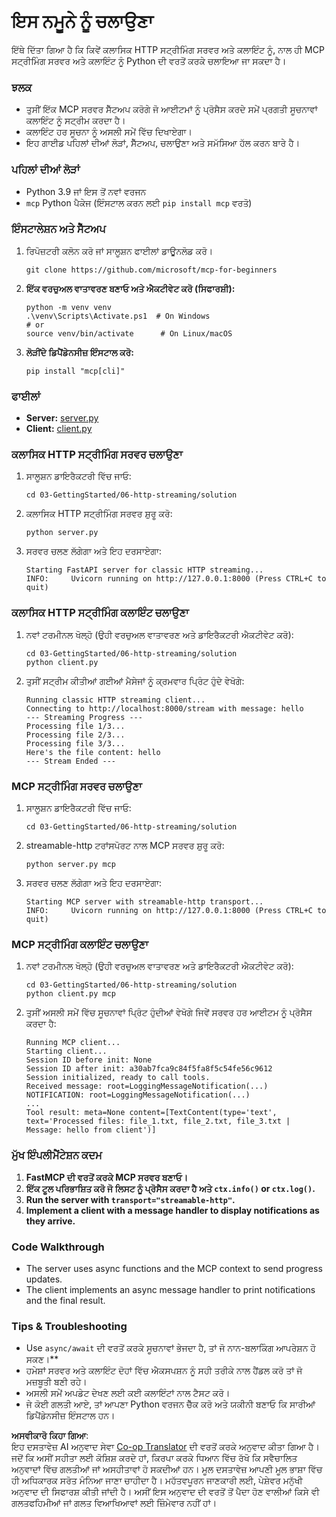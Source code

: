 <!--
CO_OP_TRANSLATOR_METADATA:
{
  "original_hash": "4c4da5949611d91b06d8a5d450aae8d6",
  "translation_date": "2025-06-13T02:01:02+00:00",
  "source_file": "03-GettingStarted/06-http-streaming/solution/python/README.md",
  "language_code": "pa"
}
-->
# ਇਸ ਨਮੂਨੇ ਨੂੰ ਚਲਾਉਣਾ

ਇੱਥੇ ਦਿੱਤਾ ਗਿਆ ਹੈ ਕਿ ਕਿਵੇਂ ਕਲਾਸਿਕ HTTP ਸਟ੍ਰੀਮਿੰਗ ਸਰਵਰ ਅਤੇ ਕਲਾਇੰਟ ਨੂੰ, ਨਾਲ ਹੀ MCP ਸਟ੍ਰੀਮਿੰਗ ਸਰਵਰ ਅਤੇ ਕਲਾਇੰਟ ਨੂੰ Python ਦੀ ਵਰਤੋਂ ਕਰਕੇ ਚਲਾਇਆ ਜਾ ਸਕਦਾ ਹੈ।

### ਝਲਕ

- ਤੁਸੀਂ ਇੱਕ MCP ਸਰਵਰ ਸੈੱਟਅਪ ਕਰੋਗੇ ਜੋ ਆਈਟਮਾਂ ਨੂੰ ਪ੍ਰੋਸੈਸ ਕਰਦੇ ਸਮੇਂ ਪ੍ਰਗਤੀ ਸੂਚਨਾਵਾਂ ਕਲਾਇੰਟ ਨੂੰ ਸਟ੍ਰੀਮ ਕਰਦਾ ਹੈ।
- ਕਲਾਇੰਟ ਹਰ ਸੂਚਨਾ ਨੂੰ ਅਸਲੀ ਸਮੇਂ ਵਿੱਚ ਦਿਖਾਏਗਾ।
- ਇਹ ਗਾਈਡ ਪਹਿਲਾਂ ਦੀਆਂ ਲੋੜਾਂ, ਸੈੱਟਅਪ, ਚਲਾਉਣਾ ਅਤੇ ਸਮੱਸਿਆ ਹੱਲ ਕਰਨ ਬਾਰੇ ਹੈ।

### ਪਹਿਲਾਂ ਦੀਆਂ ਲੋੜਾਂ

- Python 3.9 ਜਾਂ ਇਸ ਤੋਂ ਨਵਾਂ ਵਰਜਨ
- `mcp` Python ਪੈਕੇਜ (ਇੰਸਟਾਲ ਕਰਨ ਲਈ `pip install mcp` ਵਰਤੋ)

### ਇੰਸਟਾਲੇਸ਼ਨ ਅਤੇ ਸੈੱਟਅਪ

1. ਰਿਪੋਜ਼ਟਰੀ ਕਲੋਨ ਕਰੋ ਜਾਂ ਸਾਲੂਸ਼ਨ ਫਾਈਲਾਂ ਡਾਊਨਲੋਡ ਕਰੋ।

   ```pwsh
   git clone https://github.com/microsoft/mcp-for-beginners
   ```

1. **ਇੱਕ ਵਰਚੁਅਲ ਵਾਤਾਵਰਣ ਬਣਾਓ ਅਤੇ ਐਕਟੀਵੇਟ ਕਰੋ (ਸਿਫਾਰਸ਼ੀ):**

   ```pwsh
   python -m venv venv
   .\venv\Scripts\Activate.ps1  # On Windows
   # or
   source venv/bin/activate      # On Linux/macOS
   ```

1. **ਲੋੜੀਂਦੇ ਡਿਪੈਂਡੇਨਸੀਜ਼ ਇੰਸਟਾਲ ਕਰੋ:**

   ```pwsh
   pip install "mcp[cli]"
   ```

### ਫਾਈਲਾਂ

- **Server:** [server.py](../../../../../../03-GettingStarted/06-http-streaming/solution/python/server.py)
- **Client:** [client.py](../../../../../../03-GettingStarted/06-http-streaming/solution/python/client.py)

### ਕਲਾਸਿਕ HTTP ਸਟ੍ਰੀਮਿੰਗ ਸਰਵਰ ਚਲਾਉਣਾ

1. ਸਾਲੂਸ਼ਨ ਡਾਇਰੈਕਟਰੀ ਵਿੱਚ ਜਾਓ:

   ```pwsh
   cd 03-GettingStarted/06-http-streaming/solution
   ```

2. ਕਲਾਸਿਕ HTTP ਸਟ੍ਰੀਮਿੰਗ ਸਰਵਰ ਸ਼ੁਰੂ ਕਰੋ:

   ```pwsh
   python server.py
   ```

3. ਸਰਵਰ ਚਲਣ ਲੱਗੇਗਾ ਅਤੇ ਇਹ ਦਰਸਾਏਗਾ:

   ```
   Starting FastAPI server for classic HTTP streaming...
   INFO:     Uvicorn running on http://127.0.0.1:8000 (Press CTRL+C to quit)
   ```

### ਕਲਾਸਿਕ HTTP ਸਟ੍ਰੀਮਿੰਗ ਕਲਾਇੰਟ ਚਲਾਉਣਾ

1. ਨਵਾਂ ਟਰਮੀਨਲ ਖੋਲ੍ਹੋ (ਉਹੀ ਵਰਚੁਅਲ ਵਾਤਾਵਰਣ ਅਤੇ ਡਾਇਰੈਕਟਰੀ ਐਕਟੀਵੇਟ ਕਰੋ):

   ```pwsh
   cd 03-GettingStarted/06-http-streaming/solution
   python client.py
   ```

2. ਤੁਸੀਂ ਸਟ੍ਰੀਮ ਕੀਤੀਆਂ ਗਈਆਂ ਮੈਸੇਜਾਂ ਨੂੰ ਕ੍ਰਮਵਾਰ ਪ੍ਰਿੰਟ ਹੁੰਦੇ ਵੇਖੋਗੇ:

   ```text
   Running classic HTTP streaming client...
   Connecting to http://localhost:8000/stream with message: hello
   --- Streaming Progress ---
   Processing file 1/3...
   Processing file 2/3...
   Processing file 3/3...
   Here's the file content: hello
   --- Stream Ended ---
   ```

### MCP ਸਟ੍ਰੀਮਿੰਗ ਸਰਵਰ ਚਲਾਉਣਾ

1. ਸਾਲੂਸ਼ਨ ਡਾਇਰੈਕਟਰੀ ਵਿੱਚ ਜਾਓ:
   ```pwsh
   cd 03-GettingStarted/06-http-streaming/solution
   ```
2. streamable-http ਟਰਾਂਸਪੋਰਟ ਨਾਲ MCP ਸਰਵਰ ਸ਼ੁਰੂ ਕਰੋ:
   ```pwsh
   python server.py mcp
   ```
3. ਸਰਵਰ ਚਲਣ ਲੱਗੇਗਾ ਅਤੇ ਇਹ ਦਰਸਾਏਗਾ:
   ```
   Starting MCP server with streamable-http transport...
   INFO:     Uvicorn running on http://127.0.0.1:8000 (Press CTRL+C to quit)
   ```

### MCP ਸਟ੍ਰੀਮਿੰਗ ਕਲਾਇੰਟ ਚਲਾਉਣਾ

1. ਨਵਾਂ ਟਰਮੀਨਲ ਖੋਲ੍ਹੋ (ਉਹੀ ਵਰਚੁਅਲ ਵਾਤਾਵਰਣ ਅਤੇ ਡਾਇਰੈਕਟਰੀ ਐਕਟੀਵੇਟ ਕਰੋ):
   ```pwsh
   cd 03-GettingStarted/06-http-streaming/solution
   python client.py mcp
   ```
2. ਤੁਸੀਂ ਅਸਲੀ ਸਮੇਂ ਵਿੱਚ ਸੂਚਨਾਵਾਂ ਪ੍ਰਿੰਟ ਹੁੰਦੀਆਂ ਵੇਖੋਗੇ ਜਿਵੇਂ ਸਰਵਰ ਹਰ ਆਈਟਮ ਨੂੰ ਪ੍ਰੋਸੈਸ ਕਰਦਾ ਹੈ:
   ```
   Running MCP client...
   Starting client...
   Session ID before init: None
   Session ID after init: a30ab7fca9c84f5fa8f5c54fe56c9612
   Session initialized, ready to call tools.
   Received message: root=LoggingMessageNotification(...)
   NOTIFICATION: root=LoggingMessageNotification(...)
   ...
   Tool result: meta=None content=[TextContent(type='text', text='Processed files: file_1.txt, file_2.txt, file_3.txt | Message: hello from client')]
   ```

### ਮੁੱਖ ਇੰਪਲੀਮੈਂਟੇਸ਼ਨ ਕਦਮ

1. **FastMCP ਦੀ ਵਰਤੋਂ ਕਰਕੇ MCP ਸਰਵਰ ਬਣਾਓ।**
2. **ਇੱਕ ਟੂਲ ਪਰਿਭਾਸ਼ਿਤ ਕਰੋ ਜੋ ਲਿਸਟ ਨੂੰ ਪ੍ਰੋਸੈਸ ਕਰਦਾ ਹੈ ਅਤੇ `ctx.info()` or `ctx.log()`.**
3. **Run the server with `transport="streamable-http"`.**
4. **Implement a client with a message handler to display notifications as they arrive.**

### Code Walkthrough
- The server uses async functions and the MCP context to send progress updates.
- The client implements an async message handler to print notifications and the final result.

### Tips & Troubleshooting

- Use `async/await` ਦੀ ਵਰਤੋਂ ਕਰਕੇ ਸੂਚਨਾਵਾਂ ਭੇਜਦਾ ਹੈ, ਤਾਂ ਜੋ ਨਾਨ-ਬਲਾਕਿੰਗ ਆਪਰੇਸ਼ਨ ਹੋ ਸਕਣ।**
- ਹਮੇਸ਼ਾਂ ਸਰਵਰ ਅਤੇ ਕਲਾਇੰਟ ਦੋਹਾਂ ਵਿੱਚ ਐਕਸਪਸ਼ਨ ਨੂੰ ਸਹੀ ਤਰੀਕੇ ਨਾਲ ਹੈਂਡਲ ਕਰੋ ਤਾਂ ਜੋ ਮਜ਼ਬੂਤੀ ਬਣੀ ਰਹੇ।
- ਅਸਲੀ ਸਮੇਂ ਅਪਡੇਟ ਦੇਖਣ ਲਈ ਕਈ ਕਲਾਇੰਟਾਂ ਨਾਲ ਟੈਸਟ ਕਰੋ।
- ਜੇ ਕੋਈ ਗਲਤੀ ਆਏ, ਤਾਂ ਆਪਣਾ Python ਵਰਜਨ ਚੈੱਕ ਕਰੋ ਅਤੇ ਯਕੀਨੀ ਬਣਾਓ ਕਿ ਸਾਰੀਆਂ ਡਿਪੈਂਡੇਨਸੀਜ਼ ਇੰਸਟਾਲ ਹਨ।

**ਅਸਵੀਕਾਰੋ ਕਿਹਾ ਗਿਆ**:  
ਇਹ ਦਸਤਾਵੇਜ਼ AI ਅਨੁਵਾਦ ਸੇਵਾ [Co-op Translator](https://github.com/Azure/co-op-translator) ਦੀ ਵਰਤੋਂ ਕਰਕੇ ਅਨੁਵਾਦ ਕੀਤਾ ਗਿਆ ਹੈ। ਜਦੋਂ ਕਿ ਅਸੀਂ ਸਹੀਤਾ ਲਈ ਕੋਸ਼ਿਸ਼ ਕਰਦੇ ਹਾਂ, ਕਿਰਪਾ ਕਰਕੇ ਧਿਆਨ ਵਿੱਚ ਰੱਖੋ ਕਿ ਸਵੈਚਾਲਿਤ ਅਨੁਵਾਦਾਂ ਵਿੱਚ ਗਲਤੀਆਂ ਜਾਂ ਅਸਹੀਤਾਵਾਂ ਹੋ ਸਕਦੀਆਂ ਹਨ। ਮੂਲ ਦਸਤਾਵੇਜ਼ ਆਪਣੀ ਮੂਲ ਭਾਸ਼ਾ ਵਿੱਚ ਹੀ ਅਧਿਕਾਰਕ ਸਰੋਤ ਮੰਨਿਆ ਜਾਣਾ ਚਾਹੀਦਾ ਹੈ। ਮਹੱਤਵਪੂਰਨ ਜਾਣਕਾਰੀ ਲਈ, ਪੇਸ਼ੇਵਰ ਮਨੁੱਖੀ ਅਨੁਵਾਦ ਦੀ ਸਿਫਾਰਸ਼ ਕੀਤੀ ਜਾਂਦੀ ਹੈ। ਅਸੀਂ ਇਸ ਅਨੁਵਾਦ ਦੀ ਵਰਤੋਂ ਤੋਂ ਪੈਦਾ ਹੋਣ ਵਾਲੀਆਂ ਕਿਸੇ ਵੀ ਗਲਤਫਹਿਮੀਆਂ ਜਾਂ ਗਲਤ ਵਿਆਖਿਆਵਾਂ ਲਈ ਜ਼ਿੰਮੇਵਾਰ ਨਹੀਂ ਹਾਂ।